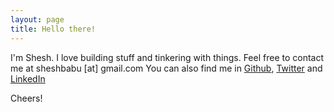 ```yaml
---
layout: page
title: Hello there!
---
```


I'm Shesh. I love building stuff and tinkering with things. Feel free to contact me at sheshbabu [at] gmail.com You can also find me in [Github](https://github.com/sheshbabu), [Twitter](https://twitter.com/sheshbabu) and
[LinkedIn](https://www.linkedin.com/in/sheshbabu)

Cheers!
